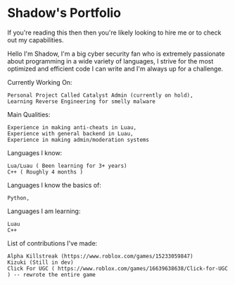 # Shadow's Portfolio

If you're reading this then then you're likely looking to hire me or to check out my capabilities.

Hello I'm Shadow, 
I'm a big cyber security fan who is extremely passionate about programming in a wide variety of languages, I strive for the most optimized and efficient code I can write and I'm always up for a challenge.

  Currently Working On:
  
    Personal Project Called Catalyst Admin (currently on hold),
    Learning Reverse Engineering for smelly malware

  Main Qualities:
  
    Experience in making anti-cheats in Luau,
    Experience with general backend in Luau,
    Experience in making admin/moderation systems

  Languages I know:
  
    Lua/Luau ( Been learning for 3+ years)
    C++ ( Roughly 4 months )
  
  Languages I know the basics of:
  
    Python,
  
  Languages I am learning:

    Luau
    C++
  
  List of contributions I've made: 

    Alpha Killstreak (https://www.roblox.com/games/15233059847)
    Kizuki (Still in dev)
    Click For UGC ( https://www.roblox.com/games/16639638638/Click-for-UGC ) -- rewrote the entire game
